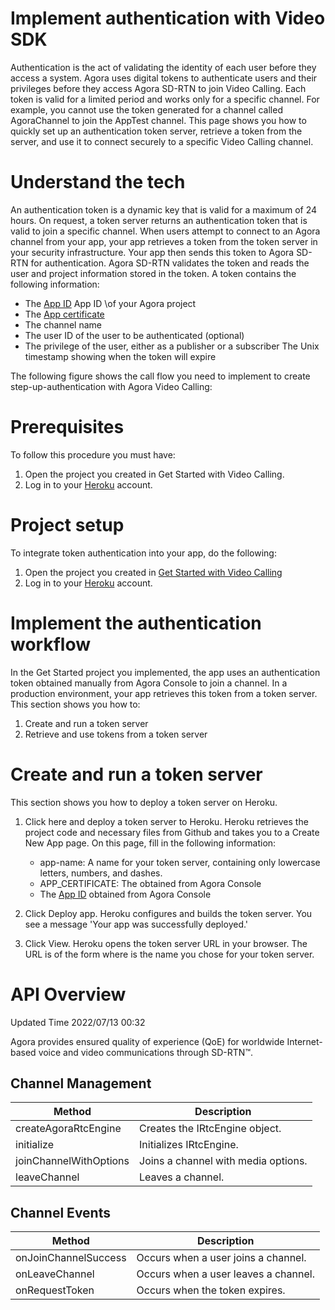 # Implement authentication with Video SDK

Authentication is the act of validating the identity of each user before they access a system. Agora uses digital tokens to authenticate users and their privileges before they access Agora SD-RTN to join Video Calling. Each token is valid for a limited period and works only for a specific channel. For example, you cannot use the token generated for a channel called AgoraChannel to join the
AppTest channel.
This page shows you how to quickly set up an authentication token server, retrieve a token from
the server, and use it to connect securely to a specific Video Calling channel.

# Understand the tech
An authentication token is a dynamic key that is valid for a maximum of 24 hours. On request, a token server returns an authentication token that is valid to join a specific channel.
When users attempt to connect to an Agora channel from your app, your app retrieves a token from the token server in your security infrastructure. Your app then sends this token to Agora SD- RTN for authentication. Agora SD-RTN validates the token and reads the user and project information stored in the token. A token contains the following information:

* The [App ID](http://localhost:3000) App ID \of your Agora project
* The [App certificate](http://localhost:3000) 
* The channel name
* The user ID of the user to be authenticated (optional)
* The privilege of the user, either as a publisher or a subscriber The Unix timestamp showing when the token will expire

The following figure shows the call flow you need to implement to create step-up-authentication with Agora Video Calling:

# Prerequisites

To follow this procedure you must have:

1. Open the project you created in Get Started with Video Calling.
2. Log in to your [Heroku](https://www.heroku.com/) account.

# Project setup

To integrate token authentication into your app, do the following:

1. Open the project you created in [Get Started with Video Calling](http://localhost:3000)
2. Log in to your [Heroku](https://www.heroku.com/) account.

# Implement the authentication workflow

In the Get Started project you implemented, the app uses an authentication token obtained manually from Agora Console to join a channel. In a production environment, your app retrieves this token from a token server. This section shows you how to:

1. Create and run a token server
2. Retrieve and use tokens from a token server

# Create and run a token server

This section shows you how to deploy a token server on Heroku.

1. Click here and deploy a token server to Heroku.
    Heroku retrieves the project code and necessary files from Github and takes you to a Create New App page. On this page, fill in the following information:
    * app-name: A name for your token server, containing only lowercase letters, numbers, and dashes.
    * APP_CERTIFICATE: The obtained from Agora Console
    * The [App ID](http://localhost:3000) obtained from Agora Console

2. Click Deploy app. Heroku configures and builds the token server. 
    You see a message 'Your app was successfully deployed.'
3. Click View.
    Heroku opens the token server URL in your browser. The URL is of the form
    where <app-name> is the name you chose for your token server.   












































# API Overview

Updated Time 2022/07/13 00:32


Agora provides ensured quality of experience (QoE) for worldwide Internet-based voice and video communications through SD-RTN™.

## Channel Management

Method | Description
--- | --- 
createAgoraRtcEngine | Creates the IRtcEngine object.
initialize | Initializes IRtcEngine.
joinChannelWithOptions | Joins a channel with media options.
leaveChannel | Leaves a channel.


## Channel Events


Method | Description
--- | --- 
onJoinChannelSuccess | Occurs when a user joins a channel.
onLeaveChannel | Occurs when a user leaves a channel.
onRequestToken | Occurs when the token expires.
